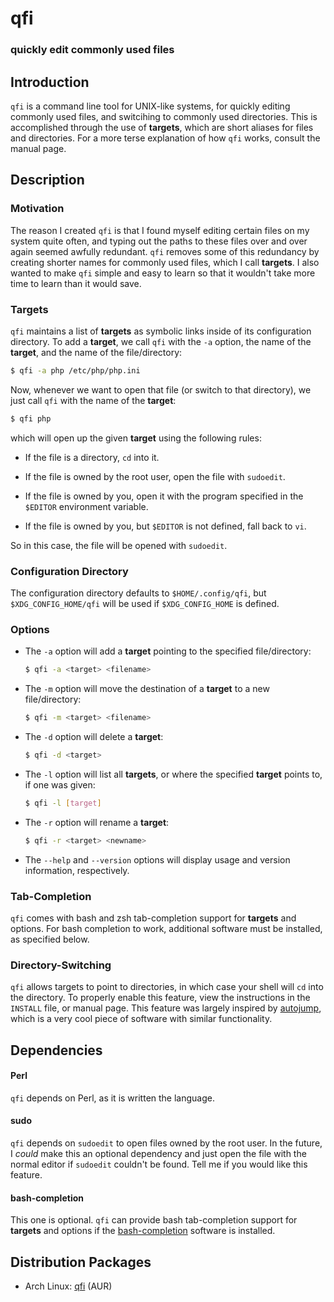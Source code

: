 qfi
====================

### quickly edit commonly used files


Introduction
--------------------

`qfi` is a command line tool for UNIX-like systems, for quickly editing
commonly used files, and switcihing to commonly used directories.  This is
accomplished through the use of **targets**, which are short aliases for files
and directories.  For a more terse explanation of how `qfi` works, consult the
manual page.


Description
--------------------

### Motivation
The reason I created `qfi` is that I found myself editing certain files on my
system quite often, and typing out the paths to these files over and over again
seemed awfully redundant.  `qfi` removes some of this redundancy by creating
shorter names for commonly used files, which I call **targets**.  I also wanted
to make `qfi` simple and easy to learn so that it wouldn't take more time to
learn than it would save.

### Targets
`qfi` maintains a list of **targets** as symbolic links inside of its
configuration directory.  To add a **target**, we call `qfi` with the `-a`
option, the name of the **target**, and the name of the file/directory:

```bash
$ qfi -a php /etc/php/php.ini
```

Now, whenever we want to open that file (or switch to that directory), we just
call `qfi` with the name of the **target**:

```bash
$ qfi php
```

which will open up the given **target** using the following rules:

 *  If the file is a directory, `cd` into it.

 *  If the file is owned by the root user, open the file with `sudoedit`.

 *  If the file is owned by you, open it with the program specified in the
    `$EDITOR` environment variable.

 *  If the file is owned by you, but `$EDITOR` is not defined, fall back to
    `vi`.

So in this case, the file will be opened with `sudoedit`.

### Configuration Directory
The configuration directory defaults to `$HOME/.config/qfi`, but
`$XDG_CONFIG_HOME/qfi` will be used if `$XDG_CONFIG_HOME` is defined.

### Options
 *  The `-a` option will add a **target** pointing to the specified
    file/directory:
    ```bash
    $ qfi -a <target> <filename>
    ```

 *  The `-m` option will move the destination of a **target** to a new
    file/directory:
    ```bash
    $ qfi -m <target> <filename>
    ```

 *  The `-d` option will delete a **target**:
    ```bash
    $ qfi -d <target>
    ```

 *  The `-l` option will list all **targets**, or where the specified
    **target** points to, if one was given:
    ```bash
    $ qfi -l [target]
    ```

 *  The `-r` option will rename a **target**:
    ```bash
    $ qfi -r <target> <newname>
    ```

 *  The `--help` and `--version` options will display usage and version
    information, respectively.

### Tab-Completion
`qfi` comes with bash and zsh tab-completion support for **targets** and
options.  For bash completion to work, additional software must be installed,
as specified below.

### Directory-Switching
`qfi` allows targets to point to directories, in which case your shell will
`cd` into the directory.  To properly enable this feature, view the
instructions in the `INSTALL` file, or manual page.  This feature was largely
inspired by [autojump](https://github.com/joelthelion/autojump), which is a
very cool piece of software with similar functionality.


Dependencies
--------------------

#### Perl
`qfi` depends on Perl, as it is written the language.

#### sudo
`qfi` depends on `sudoedit` to open files owned by the root user.  In the
future, I *could* make this an optional dependency and just open the file with
the normal editor if `sudoedit` couldn't be found.  Tell me if you would like
this feature.

#### bash-completion
This one is optional.  `qfi` can provide bash tab-completion support for
**targets** and options if the
[bash-completion](http://bash-completion.alioth.debian.org/) software is
installed.

Distribution Packages
---------------------

 *  Arch Linux: [qfi](https://aur.archlinux.org/packages/qfi/) (AUR)
